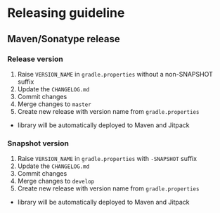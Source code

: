 # Releasing guideline

## Maven/Sonatype release

### Release version
1. Raise `VERSION_NAME` in `gradle.properties` without a non-SNAPSHOT suffix
2. Update the `CHANGELOG.md`
3. Commit changes
4. Merge changes to `master`
5. Create new release with version name from `gradle.properties`
- library will be automatically deployed to Maven and Jitpack

### Snapshot version
1. Raise `VERSION_NAME` in `gradle.properties` with `-SNAPSHOT` suffix
2. Update the `CHANGELOG.md`
3. Commit changes
4. Merge changes to `develop`
5. Create new release with version name from `gradle.properties`
- library will be automatically deployed to Maven and Jitpack